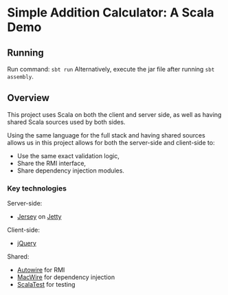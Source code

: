 Simple Addition Calculator: A Scala Demo
==============================================================================

Running
------------------------------------------------------------------------------

Run command: `sbt run`
Alternatively, execute the jar file after running `sbt assembly`.

Overview
------------------------------------------------------------------------------

This project uses Scala on both the client and server side, as well as having
shared Scala sources used by both sides.

Using the same language for the full stack and having shared sources allows us
in this project allows for both the server-side and client-side to:
* Use the same exact validation logic,
* Share the RMI interface,
* Share dependency injection modules.

### Key technologies

Server-side:
* [Jersey](https://jersey.java.net/) on [Jetty](http://www.eclipse.org/jetty/)

Client-side:
* [jQuery](https://jquery.com/)

Shared:
* [Autowire](https://github.com/lihaoyi/autowire) for RMI
* [MacWire](https://github.com/adamw/macwire) for dependency injection
* [ScalaTest](http://www.scalatest.org/) for testing
